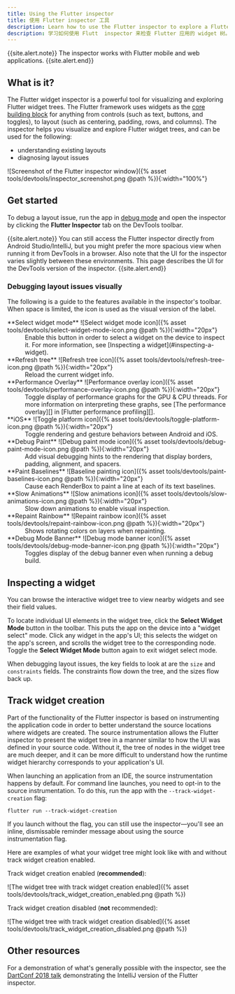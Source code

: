 ```yaml
---
title: Using the Flutter inspector
title: 使用 Flutter inspector 工具
description: Learn how to use the Flutter inspector to explore a Flutter app's widget tree.
description: 学习如何使用 Flutt  inspector 来检查 Flutter 应用的 widget 树。
---
```


{{site.alert.note}}
  The inspector works with Flutter mobile and web applications.
{{site.alert.end}}

## What is it?

The Flutter widget inspector is a powerful tool for visualizing and
exploring Flutter widget trees. The Flutter framework uses widgets
as the [core building block][] for anything from controls
(such as text, buttons, and toggles),
to layout (such as centering, padding, rows, and columns).
The inspector helps you visualize and explore Flutter widget
trees, and can be used for the following:

* understanding existing layouts
* diagnosing layout issues

![Screenshot of the Flutter inspector window]({% asset tools/devtools/inspector_screenshot.png @path %}){:width="100%"}

## Get started

To debug a layout issue, run the app in [debug mode][] and
open the inspector by clicking the **Flutter Inspector**
tab on the DevTools toolbar.

{{site.alert.note}}
  You can still access the Flutter inspector directly from
  Android Studio/IntelliJ, but you might prefer the
  more spacious view when running it from DevTools
  in a browser. Also note that the UI for the inspector
  varies slightly between these environments. This page
  describes the UI for the DevTools version of the inspector.
{{site.alert.end}}

### Debugging layout issues visually

The following is a guide to the features available in the
inspector's toolbar. When space is limited, the icon is
used as the visual version of the label.

<dl markdown="1">
<dt markdown="1">**Select widget mode** ![Select widget mode icon]({% asset tools/devtools/select-widget-mode-icon.png @path %}){:width="20px"}</dt>
<dd markdown="1">Enable this button in order to select
    a widget on the device to inspect it. For more information,
    see [Inspecting a widget](#inspecting-a-widget).
<dt markdown="1">**Refresh tree** ![Refresh tree icon]({% asset tools/devtools/refresh-tree-icon.png @path %}){:width="20px"}</dt>
<dd>Reload the current widget info.</dd>
<dt markdown="1">**Performance Overlay** ![Performance overlay icon]({% asset tools/devtools/performance-overlay-icon.png @path %}){:width="20px"}</dt>
<dd markdown="1">Toggle display of performance graphs for the
    GPU & CPU threads. For more information on interpreting
    these graphs, see [The performance overlay][] in
    [Flutter performance profiling][].
<dt markdown="1">**iOS** ![Toggle platform icon]({% asset tools/devtools/toggle-platform-icon.png @path %}){:width="20px"}</dt>
<dd>Toggle rendering and gesture behaviors between Android
    and iOS.</dd>
<dt markdown="1">**Debug Paint** ![Debug paint mode icon]({% asset tools/devtools/debug-paint-mode-icon.png @path %}){:width="20px"}</dt>
<dd>Add visual debugging hints to the rendering
    that display borders, padding, alignment, and spacers.</dd>
<dt markdown="1">**Paint Baselines** ![Baseline painting icon]({% asset tools/devtools/paint-baselines-icon.png @path %}){:width="20px"}</dt>
<dd>Cause each RenderBox to paint a line at each
    of its text baselines.</dd>
<dt markdown="1">**Slow Animations** ![Slow animations icon]({% asset tools/devtools/slow-animations-icon.png @path %}){:width="20px"}</dt>
<dd>Slow down animations to enable visual inspection.</dd>
<dt markdown="1">**Repaint Rainbow** ![Repaint rainbow icon]({% asset tools/devtools/repaint-rainbow-icon.png @path %}){:width="20px"}</dt>
<dd>Shows rotating colors on layers when repainting.</dd>
<dt markdown="1">**Debug Mode Banner** ![Debug mode banner icon]({% asset tools/devtools/debug-mode-banner-icon.png @path %}){:width="20px"}</dt>
<dd>Toggles display of the debug banner even when
    running a debug build.</dd>

## Inspecting a widget

You can browse the interactive widget tree to view nearby
widgets and see their field values.

To locate individual UI elements in the widget tree,
click the **Select Widget Mode** button in the toolbar.
This puts the app on the device into a "widget select" mode.
Click any widget in the app's UI; this selects the widget on the
app's screen, and scrolls the widget tree to the corresponding node.
Toggle the **Select Widget Mode** button again to exit
widget select mode.

When debugging layout issues, the key fields to look at are the
`size` and `constraints` fields. The constraints flow down the tree,
and the sizes flow back up.

## Track widget creation

Part of the functionality of the Flutter inspector is based on
instrumenting the application code in order to better understand
the source locations where widgets are created. The source
instrumentation allows the Flutter inspector to present the
widget tree in a manner similar to how the UI was defined
in your source code. Without it, the tree of nodes in the 
widget tree are much deeper, and it can be more difficult to
understand how the runtime widget hierarchy corresponds to
your application's UI.

When launching an application from an IDE, the source
instrumentation happens by default. For command line launches,
you need to opt-in to the source instrumentation. To do this,
run the app with the `--track-widget-creation` flag:

```
flutter run --track-widget-creation
```

If you launch without the flag, you can still use the
inspector&mdash;you'll see an inline, dismissable reminder
message about using the source instrumentation flag.

Here are examples of what your widget tree might look like
with and without track widget creation enabled.

Track widget creation enabled (**recommended**):

![The widget tree with track widget creation enabled]({% asset tools/devtools/track_widget_creation_enabled.png @path %})

Track widget creation disabled (**not** recommended):

![The widget tree with track widget creation disabled]({% asset tools/devtools/track_widget_creation_disabled.png @path %})

## Other resources

For a demonstration of what's generally possible with the inspector,
see the [DartConf 2018 talk][] demonstrating the IntelliJ version
of the Flutter inspector.


[DartConf 2018 talk]: https://www.youtube.com/watch?v=JIcmJNT9DNI
[core building block]: /docs/development/ui/widgets-intro
[Debugging Flutter apps]: /docs/testing/debugging
[The performance overlay]: /docs/perf/rendering/ui-performance#the-performance-overlay
[Flutter performance profiling]: /docs/perf/rendering/ui-performance
[debug mode]: /docs/testing/build-modes#debug
